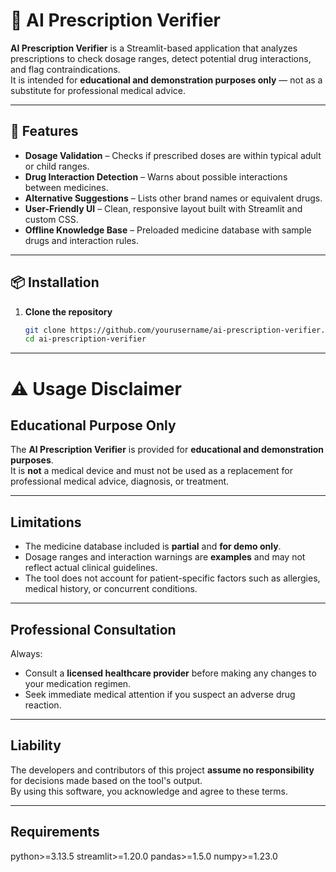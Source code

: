 # 💊 AI Prescription Verifier

**AI Prescription Verifier** is a Streamlit-based application that analyzes prescriptions to check dosage ranges, detect potential drug interactions, and flag contraindications.  
It is intended for **educational and demonstration purposes only** — not as a substitute for professional medical advice.

---

## 🚀 Features

- **Dosage Validation** – Checks if prescribed doses are within typical adult or child ranges.
- **Drug Interaction Detection** – Warns about possible interactions between medicines.
- **Alternative Suggestions** – Lists other brand names or equivalent drugs.
- **User-Friendly UI** – Clean, responsive layout built with Streamlit and custom CSS.
- **Offline Knowledge Base** – Preloaded medicine database with sample drugs and interaction rules.

---

## 📦 Installation

1. **Clone the repository**
   ```bash
   git clone https://github.com/yourusername/ai-prescription-verifier.git
   cd ai-prescription-verifier
   ```

---

# ⚠ Usage Disclaimer

## Educational Purpose Only

The **AI Prescription Verifier** is provided for **educational and demonstration purposes**.  
It is **not** a medical device and must not be used as a replacement for professional medical advice, diagnosis, or treatment.

---

## Limitations

- The medicine database included is **partial** and **for demo only**.
- Dosage ranges and interaction warnings are **examples** and may not reflect actual clinical guidelines.
- The tool does not account for patient-specific factors such as allergies, medical history, or concurrent conditions.

---

## Professional Consultation

Always:

- Consult a **licensed healthcare provider** before making any changes to your medication regimen.
- Seek immediate medical attention if you suspect an adverse drug reaction.

---

## Liability

The developers and contributors of this project **assume no responsibility** for decisions made based on the tool's output.  
By using this software, you acknowledge and agree to these terms.

---

## Requirements

python>=3.13.5
streamlit>=1.20.0
pandas>=1.5.0
numpy>=1.23.0
